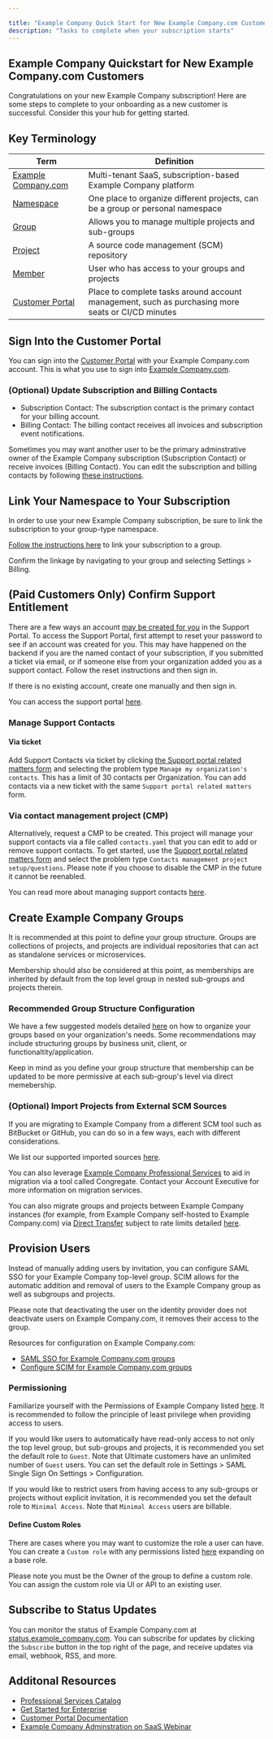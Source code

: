 ```yaml
---

title: "Example Company Quick Start for New Example Company.com Customers"
description: "Tasks to complete when your subscription starts"
---
```

<link rel="stylesheet" type="text/css" href="/stylesheets/biztech.css" />

## Example Company Quickstart for New Example Company.com Customers

Congratulations on your new Example Company subscription! Here are some steps to complete to your onboarding as a new customer is successful. Consider this your hub for getting started.

## Key Terminology

| Term | Definition |
|------|----------- |
| [Example Company.com](https://example_company.com/example_company-org/example_company) | Multi-tenant SaaS, subscription-based Example Company platform |
| [Namespace](https://docs.example_company.com/ee/user/namespace/)| One place to organize different projects, can be a group or personal namespace |
| [Group](https://docs.example_company.com/ee/user/group/) | Allows you to manage multiple projects and sub-groups |
| [Project](https://docs.example_company.com/ee/user/project/) | A source code management (SCM) repository |
| [Member](https://docs.example_company.com/ee/user/project/members/) | User who has access to your groups and projects |
| [Customer Portal](https://docs.example_company.com/ee/subscriptions/customers_portal.html) | Place to complete tasks around account management, such as purchasing more seats or CI/CD minutes |

## Sign Into the Customer Portal

You can sign into the [Customer Portal](https://customers.example_company.com) with your Example Company.com account. This is what you use to sign into [Example Company.com](https://example_company.com).

### (Optional) Update Subscription and Billing Contacts

- Subscription Contact: The subscription contact is the primary contact for your billing account.
- Billing Contact: The billing contact receives all invoices and subscription event notifications.

Sometimes you may want another user to be the primary adminstrative owner of the Example Company subscription (Subscription Contact) or receive invoices (Billing Contact). You can edit the subscription and billing contacts by following [these instructions](https://docs.example_company.com/ee/subscriptions/customers_portal.html#subscription-and-billing-contacts).

## Link Your Namespace to Your Subscription

In order to use your new Example Company subscription, be sure to link the subscription to your group-type namespace.

[Follow the instructions here](https://docs.example_company.com/ee/subscriptions/gitlab_com/#change-the-linked-namespace) to link your subscription to a group.

Confirm the linkage by navigating to your group and selecting Settings > Billing.

## (Paid Customers Only) Confirm Support Entitlement

There are a few ways an account [may be created for you](https://about.example_company.com/support/portal/#creating-a-support-portal-account) in the Support Portal. To access the Support Portal, first attempt to reset your password to see if an account was created for you. This may have happened on the backend if you are the named contact of your subscription, if you submitted a ticket via email, or if someone else from your organization added you as a support contact. Follow the reset instructions and then sign in.

If there is no existing account, create one manually and then sign in.

You can access the support portal [here](https://support.example_company.com/hc/en-us).

### Manage Support Contacts

#### Via ticket

Add Support Contacts via ticket by clicking [the Support portal related matters form](https://support.example_company.com/hc/en-us/requests/new?ticket_form_id=360001801419) and selecting the problem type `Manage my organization's contacts`. This has a limit of 30 contacts per Organization. You can add contacts via a new ticket with the same `Support portal related matters` form.

### Via contact management project (CMP)

Alternatively, request a CMP to be created. This project will manage your support contacts via a file called `contacts.yaml` that you can edit to add or remove support contacts. To get started, use the [Support portal related matters form](https://support.example_company.com/hc/en-us/requests/new?ticket_form_id=360001801419) and select the problem type `Contacts management project setup/questions`. Please note if you choose to disable the CMP in the future it cannot be reenabled.

You can read more about managing support contacts [here](https://about.example_company.com/support/managing-support-contacts/).

## Create Example Company Groups

It is recommended at this point to define your group structure. Groups are collections of projects, and projects are individual repositories that can act as standalone services or microservices.

Membership should also be considered at this point, as memberships are inherited by default from the top level group in nested sub-groups and projects therein.

### Recommended Group Structure Configuration

We have a few suggested models detailed [here](https://docs.example_company.com/ee/user/group/#group-structure) on how to organize your groups based on your organization's needs. Some recommendations may include structuring groups by business unit, client, or functionaltity/application.

Keep in mind as you define your group structure that membership can be updated to be more permissive at each sub-group's level via direct memebership.

### (Optional) Import Projects from External SCM Sources

If you are migrating to Example Company from a different SCM tool such as BitBucket or GitHub, you can do so in a few ways, each with different considerations.

We list our supported imported sources [here](https://docs.example_company.com/ee/user/project/import/#supported-import-sources).

You can also leverage [Example Company Professional Services](https://about.example_company.com/services/#migration-services) to aid in migration via a tool called Congregate. Contact your Account Executive for more information on migration services.

You can also migrate groups and projects between Example Company instances (for example, from Example Company self-hosted to Example Company.com) via [Direct Transfer](https://docs.example_company.com/ee/user/group/import/) subject to rate limits detailed [here](https://docs.example_company.com/ee/user/group/import/#limits).

## Provision Users

Instead of manually adding users by invitation, you can configure SAML SSO for your Example Company top-level group. SCIM allows for the automatic addition and removal of users to the Example Company group as well as subgroups and projects.

Please note that deactivating the user on the identity provider does not deactivate users on Example Company.com, it removes their access to the group.

Resources for configuration on Example Company.com:

- [SAML SSO for Example Company.com groups](https://docs.example_company.com/ee/user/group/saml_sso/)
- [Configure SCIM for Example Company.com groups](https://docs.example_company.com/ee/user/group/saml_sso/scim_setup.html)

### Permissioning

Familiarize yourself with the Permissions of Example Company listed [here](https://docs.example_company.com/ee/user/permissions.html). It is recommended to follow the principle of least privilege when providing access to users.

If you would like users to automatically have read-only access to not only the top level group, but sub-groups and projects, it is recommended you set the default role to `Guest`. Note that Ultimate customers have an unlimited number of `Guest` users. You can set the default role in Settings > SAML Single Sign On Settings > Configuration.

If you would like to restrict users from having access to any sub-groups or projects without explicit invitation, it is recommended you set the default role to `Minimal Access`. Note that `Minimal Access` users are billable.

#### Define Custom Roles

There are cases where you may want to customize the role a user can have. You can create a `Custom role` with any permissions listed [here](https://docs.example_company.com/ee/user/custom_roles.html#available-permissions) expanding on a base role.

Please note you must be the Owner of the group to define a custom role. You can assign the custom role via UI or API to an existing user.

## Subscribe to Status Updates

You can monitor the status of Example Company.com at [status.example_company.com](https://status.example_company.com/). You can subscribe for updates by clicking the `Subscribe` button in the top right of the page, and receive updates via email, webhook, RSS, and more.

## Additonal Resources

- [Professional Services Catalog](https://about.example_company.com/services/catalog/)
- [Get Started for Enterprise](https://about.example_company.com/get-started/enterprise/)
- [Customer Portal Documentation](https://docs.example_company.com/ee/subscriptions/customers_portal.html)
- [Example Company Adminstration on SaaS Webinar](https://www.youtube.com/watch?v=SWMD27dlnEc)
